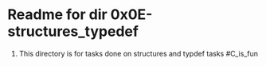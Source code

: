 # Readme for dir 0x0E-structures_typedef
1. This directory is for tasks done on structures and typdef tasks
#C_is_fun
